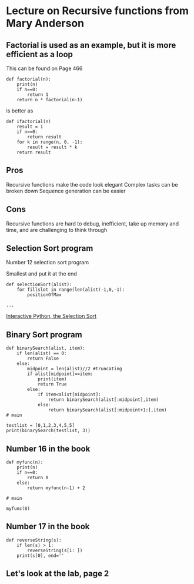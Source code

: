 # Lecture on Recursive functions from Mary Anderson

## Factorial is used as an example, but it is more efficient as a loop


This can be found on Page 466

```
def factorial(n):
	print(n)
	if n==0:
		return 1
	return n * factorial(n-1)
```

is better as

```
def ifactorial(n)
	result = 1
	if n==0:
		return result
	for k in range(n, 0, -1):
		result = result * k
	return result
```
## Pros
Recursive functions make the code look elegant
Complex tasks can be broken down
Sequence generation can be easier

## Cons
Recursive functions are hard to debug, inefficient, take up memory and time, and are challenging to think through

## Selection Sort program

Number 12 selection sort program

Smallest and put it at the end

```
def selectionSort(alist):
	for fillslot in range(len(alist)-1,0,-1):
		positionOfMax

...
```
[Interactive Python, the Selection Sort](interactivepython.org/runestone/static/pythonds/SortSearch/TheSelectionSort.html)

## Binary Sort program

```
def binarySearch(alist, item):
	if len(alist) == 0:
		return False
	else:
		midpoint = len(alist)//2 #truncating
		if alist[midpoint]==item:
			print(item)
			return True
		else:
			if item<alist[midpoint]:
				return binarySearch(alist[:midpoint],item)
			else:
				return binarySearch(alist[:midpoint+1:],item)
# main

testlist = [0,1,2,3,4,5,5]
print(binarySearch(testlist, 3))
```

## Number 16 in the book

```
def myfunc(n):
	print(n)
	if n==0:
		return 0
	else:
		return myfunc(n-1) + 2

# main

myfunc(8)
```

## Number 17 in the book
```
def reverseString(s):
	if len(s) > 1:
		reverseString(s[1: ])
	print(s[0], end=''
```

## Let's look at the lab, page 2
